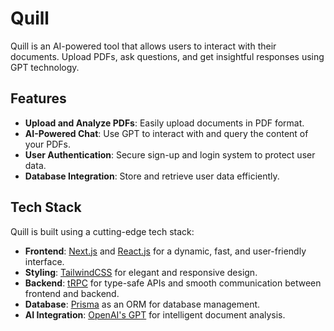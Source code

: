 # Quill

Quill is an AI-powered tool that allows users to interact with their documents. Upload PDFs, ask questions, and get insightful responses using GPT technology. 

## Features

- **Upload and Analyze PDFs**: Easily upload documents in PDF format.
- **AI-Powered Chat**: Use GPT to interact with and query the content of your PDFs.
- **User Authentication**: Secure sign-up and login system to protect user data.
- **Database Integration**: Store and retrieve user data efficiently.

## Tech Stack

Quill is built using a cutting-edge tech stack:

- **Frontend**: [Next.js](https://nextjs.org/) and [React.js](https://reactjs.org/) for a dynamic, fast, and user-friendly interface.
- **Styling**: [TailwindCSS](https://tailwindcss.com/) for elegant and responsive design.
- **Backend**: [tRPC](https://trpc.io/) for type-safe APIs and smooth communication between frontend and backend.
- **Database**: [Prisma](https://www.prisma.io/) as an ORM for database management.
- **AI Integration**: [OpenAI's GPT](https://openai.com/gpt/) for intelligent document analysis.
